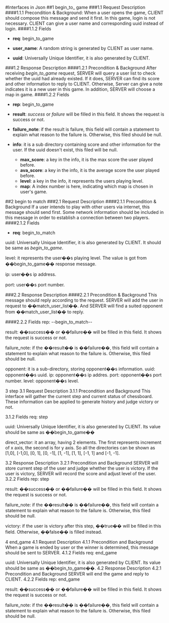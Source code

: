 #Interfaces in Json 
##1	begin_to_ game
###1.1	Request Description
####1.1.1	Precondition & Background: 
When a user opens the game, CLIENT should compose this message and send it first. In this game, login is not necessary. CLIENT can give a user name and corresponding uuid instead of login.
####1.1.2	Fields 

*   **req**:  begin_to_game

*   **user_name**: A random string is generated by CLIENT as user name.

*   **uuid**: Universally Unique Identifier, it is also generated by CLIENT.

###1.2	Response Description
####1.2.1	Precondition & Background
After receiving *begin_to_game* request, SERVER will query a user list to check whether the uuid had already existed. If it does, SERVER can find its score and other information to reply to CLIENT. Otherwise, Server can give a note indicates it is a new user in this game. 
In addition, SERVER will choose a map in game.
####1.2.2	Fields 
*   **rep**:  begin_to_game

*   **result**:  *success* or *failure* will be filled in this field. It shows the request is success or not.

*   **failure_note**:  if the result is failure, this field will contain a statement to explain what reason to the failure is. Otherwise, this filed should be null.

*   **info**:  it is a sub directory containing score and other information for the user. If the uuid doesn't exist, this filed will be null.
   
      *   **max_score**:  a key in the info, it is the max score the user played before.
      *   **ava_score**:  a key in the info, it is the average score the user played before. 
      *   **level**:  a key in the info, it represents the users playing level.
      *   **map**:  A index number is here, indicating which map is chosen in user's game.   
      
##2	begin to match
###2.1	Request Description
####2.1.1	Precondition & Background 
If a user intends to play with other users via internet, this message should send first. Some network information should be included in this message in order to establish a connection between two players.
####2.1.2	Fields 
*   **req**:  begin_to_match

uuid:  Universally Unique Identifier, it is also generated by CLIENT. It should be same as *begin_to_game*.

level:  it represents the user��s playing level. The value is got from ��begin_to_game�� response message.

ip:  user��s ip address. 

port: user��s port number. 

###2.2	Response Description
####2.2.1	Precondition & Background
This message should reply according to the request. SERVER will add the user in request to ��match_user_list��. And SERVER will find a suited opponent from ��match_user_list�� to reply.

####2.2.2	Fields 
rep:  --begin_to_match--

result:  ��success�� or ��failure�� will be filled in this field. It shows the request is success or not.

failure_note:  if the ��result�� is ��failure��, this field will contain a statement to explain what reason to the failure is. Otherwise, this filed should be null.

opponent:  it is a sub-directory, storing opponent��s information.
           uuid: opponent��s uuid. 
           ip:  opponent��s ip addres.
           port:  opponent��s port number. 
           level:  opponent��s level.

3	step 
3.1	Request Description
3.1.1	Precondition and Background
This interface will gather the current step and current status of chessboard. These information can be applied to generate history and judge victory or not.

3.1.2	Fields
req:  step

uuid:   Universally Unique Identifier, it is also generated by CLIENT. Its value should be same as ��begin_to_game��

direct_vector:  it an array, having 2 elements. The first represents increment of x axis, the second is for y axis. So all the directories can be shown as [1,0], [-1,0], [0, 1], [0, -1], [1, -1], [1, 1], [-1, 1] and [-1, -1].

3.2	Response Description
3.2.1	Precondition and Background
SERVER will store current step of the user and judge whether the user is victory. If the user is victory, SERVER will record the score and adjust level of the user.
3.2.2	Fields
rep:  step

result:  ��success�� or ��failure�� will be filled in this field. It shows the request is success or not.

failure_note:  if the ��result�� is ��failure��, this field will contain a statement to explain what reason to the failure is. Otherwise, this filed should be null.

victory:  if the user is victory after this step,  ��true�� will be filled in this field. Otherwise, ��false�� is filled instead.

4	end_game
4.1	Request Description
4.1.1	Precondition and Background
When a game is ended by user or the winner is determined, this message should be sent to SERVER.
4.1.2	Fields
req:   end_game

uuid:  Universally Unique Identifier, it is also generated by CLIENT. Its value should be same as ��begin_to_game��.
4.2	Response Description
4.2.1	Precondition and Background
SERVER will end the game and reply to CLIENT.
4.2.2	Fields
rep:  end_game

result:  ��success�� or ��failure�� will be filled in this field. It shows the request is success or not.

failure_note:  if the ��result�� is ��failure��, this field will contain a statement to explain what reason to the failure is. Otherwise, this filed should be null.



